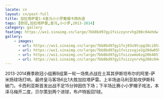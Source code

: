 ```yaml
---
locate: cn
layout: cn/post-full
title: 加拉塔萨雷1-6皇马小小罗戴帽卡西伤退
tags: [欧冠,加拉塔萨雷,皇马,小小罗,2013-2014]
category: gallery
featimg: https://ws1.sinaimg.cn/large/7bb8bd97gy1fxizzynrvhg208c04ehdw.gif
gallery:
    - images:
      - url: https://ws1.sinaimg.cn/large/7bb8bd97gy1fxj03x9tcpg20ci05se83.gif
      - url: https://ws1.sinaimg.cn/large/7bb8bd97gy1fxizzxgje2g20dw05kb2c.gif
      - url: https://ws1.sinaimg.cn/large/7bb8bd97gy1fxizzwmo6zg20b4057x6r.gif
      - url: https://ws1.sinaimg.cn/large/7bb8bd97gy1fxizzynrvhg208c04ehdw.gif
---
```


2013-2014赛季欧冠小组赛B组第一轮一场焦点战在土耳其伊斯坦布尔的阿里-萨米扬球场打响，最终皇马客场6比1大胜加拉塔萨雷。上半场迪马利亚助攻伊斯科破门，卡西利亚斯首发出战不足15分钟因伤下场；下半场比赛小小罗帽子戏法，本泽马梅开二度，贝尔策划两个进球，布卢特扳回1球。
